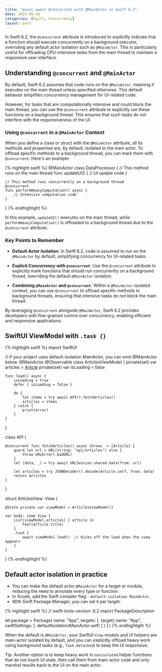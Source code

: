 ```yaml
---
title: "async await @concurrent with @MainActor in Swift 6.2"
date: 2025-09-16
categories: [Swift, Concurrency]
layout: post
---
```


In Swift 6.2, the `@concurrent` attribute is introduced to explicitly indicate that a function should execute concurrently on a background executor, overriding any default actor isolation such as `@MainActor`. This is particularly useful for offloading CPU-intensive tasks from the main thread to maintain a responsive user interface.

## Understanding `@concurrent` and `@MainActor`

By default, Swift 6.2 assumes that code runs on the `@MainActor`, meaning it executes on the main thread unless specified otherwise. This default behavior simplifies concurrency management for UI-related code.

However, for tasks that are computationally intensive and could block the main thread, you can use the `@concurrent` attribute to explicitly run these functions on a background thread. This ensures that such tasks do not interfere with the responsiveness of the UI.

### Using `@concurrent` in a `@MainActor` Context

When you define a class or struct with the `@MainActor` attribute, all its methods and properties are, by default, isolated to the main actor. To offload specific methods to a background thread, you can mark them with `@concurrent`. Here's an example:

{% highlight swift %}
@MainActor
class DataProcessor {
    // This method runs on the main thread
    func updateUI() {
        // UI update code
    }

    // This method runs concurrently on a background thread
    @concurrent
    func performHeavyComputation() async {
        // Intensive computation code
    }
}
{% endhighlight %}

In this example, `updateUI()` executes on the main thread, while `performHeavyComputation()` is offloaded to a background thread due to the `@concurrent` attribute.

### Key Points to Remember

- **Default Actor Isolation**: In Swift 6.2, code is assumed to run on the `@MainActor` by default, simplifying concurrency for UI-related tasks.

- **Explicit Concurrency with `@concurrent`**: Use the `@concurrent` attribute to explicitly mark functions that should run concurrently on a background thread, overriding the default `@MainActor` isolation.

- **Combining `@MainActor` and `@concurrent`**: Within a `@MainActor`-isolated context, you can use `@concurrent` to offload specific methods to background threads, ensuring that intensive tasks do not block the main thread.

By leveraging `@concurrent` alongside `@MainActor`, Swift 6.2 provides developers with fine-grained control over concurrency, enabling efficient and responsive applications.

## SwiftUI ViewModel with `.task {}`

{% highlight swift %}
import SwiftUI

// If your project uses default-isolation MainActor, you can omit @MainActor below.
@MainActor
@Observable
class ArticlesViewModel {
    private(set) var articles = [Article]()
    private(set) var isLoading = false

    func load() async {
        isLoading = true
        defer { isLoading = false }

        do {
            let items = try await API().fetchArticles()
            articles = items
        } catch {
            print(error)
        }
    }
}

class API {

    @concurrent func fetchArticles() async throws -> [Article] {
        guard let url = URL(string: "api/articles") else {
            throw URLError(.badURL)
        }
        let (data, _) = try await URLSession.shared.data(from: url)

        let articles = try JSONDecoder().decode(Article.self, from: data)
        return articles
    }
}

struct ArticlesView: View {

    @State private var viewModel = ArticlesViewModel()

    var body: some View {
        List(viewModel.articles) { article in
            Text(article.title)
        }
        .task {
            await viewModel.load()  // Kicks off the load when the view appears
        }
    }
}
{% endhighlight %}


## Default actor isolation in practice

- You can make the default actor `@MainActor` for a target or module, reducing the need to annotate every type or function.
- In Xcode, add the Swift compiler flag: `-default-isolation MainActor`.
- With Swift Package Manager, you can set it per target:

{% highlight swift %}
// swift-tools-version: 6.2
import PackageDescription

let package = Package(
    name: "App",
    targets: [
        .target(
            name: "App",
            swiftSettings: [
                .defaultIsolation(MainActor.self)
            ]
        )
    ]
)
{% endhighlight %}

When the default is `@MainActor`, your SwiftUI `View` models and UI helpers are main-actor isolated by default, and you can explicitly offload heavy work using background tasks (e.g., `Task.detached`) to keep the UI responsive.


Tip: Another option is to keep heavy work in `nonisolated` helper functions that do not touch UI state, then call them from main-actor code and only marshal results back to the UI on the main actor.
